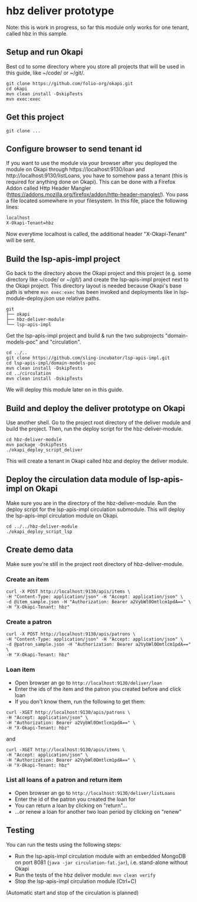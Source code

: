 # hbz deliver prototype

Note: this is work in progress, so far this module only works for one tenant, called hbz in this sample.

## Setup and run Okapi

Best cd to some directory where you store all projects that will be used in this guide, like ~/code/ or ~/git/. 

```
git clone https://github.com/folio-org/okapi.git
cd okapi
mvn clean install -DskipTests
mvn exec:exec
```

## Get this project

```
git clone ...
```

## Configure browser to send tenant id

If you want to use the module via your browser after you deployed the module on Okapi through https://localhost:9130/loan and http://localhost:9130/listLoans, you have to somehow pass a tenant (this is required for anything done on Okapi). This can be done with a Firefox Addon called Http Header Mangler (https://addons.mozilla.org/firefox/addon/http-header-mangler/). You pass a file located somewhere in your filesystem. In this file, place the following lines:

```
localhost
X-Okapi-Tenant=hbz
```

Now everytime localhost is called, the additional header "X-Okapi-Tenant" will be sent.

## Build the lsp-apis-impl project

Go back to the directory above the Okapi project and this project (e.g. some directory like ~/code/ or ~/git/) and create the lsp-apis-impl project next to the Okapi project. This directory layout is needed because Okapi's base path is where `mvn exec:exec` has been invoked and deployments like in lsp-module-deploy.json use relative paths.

```
git
├── okapi
├── hbz-deliver-module
└── lsp-apis-impl
```
Get the lsp-apis-impl project and build & run the two subprojects "domain-models-poc" and "circulation".

```
cd ../..
git clone https://github.com/sling-incubator/lsp-apis-impl.git
cd lsp-apis-impl/domain-models-poc
mvn clean install -DskipTests
cd ../circulation
mvn clean install -DskipTests
```

We will deploy this module later on in this guide.

## Build and deploy the deliver prototype on Okapi

Use another shell. Go to the project root directory of the deliver module and build the project. Then, run the deploy script for the hbz-deliver-module.
```
cd hbz-deliver-module
mvn package -DskipTests
./okapi_deploy_script_deliver
```

This will create a tenant in Okapi called hbz and deploy the deliver module.

## Deploy the circulation data module of lsp-apis-impl on Okapi

Make sure you are in the directory of the hbz-deliver-module. Run the deploy script for the lsp-apis-impl circulation submodule. This will deploy the lsp-apis-impl circulation module on Okapi.

```
cd ../../hbz-deliver-module
./okapi_deploy_script_lsp
```

## Create demo data

Make sure you're still in the project root directory of hbz-deliver-module.

### Create an item

```
curl -X POST http://localhost:9130/apis/items \
-H "Content-Type: application/json" -H "Accept: application/json" \
-d @item_sample.json -H "Authorization: Bearer a2VybWl0Omtlcm1pdA==" \
-H "X-Okapi-Tenant: hbz"
```

### Create a patron

```
curl -X POST http://localhost:9130/apis/patrons \
-H "Content-Type: application/json" -H "Accept: application/json" \
-d @patron_sample.json -H "Authorization: Bearer a2VybWl0Omtlcm1pdA==" \
-H "X-Okapi-Tenant: hbz"
```

### Loan item
* Open browser an go to `http://localhost:9130/deliver/loan`
* Enter the ids of the item and the patron you created before and click loan
* If you don't know them, run the following to get them: 

```
curl -XGET http://localhost:9130/apis/patrons \
-H "Accept: application/json" \
-H "Authorization: Bearer a2VybWl0Omtlcm1pdA==" \
-H "X-Okapi-Tenant: hbz"
```

and

```
curl -XGET http://localhost:9130/apis/items \
-H "Accept: application/json" \
-H "Authorization: Bearer a2VybWl0Omtlcm1pdA==" \
-H "X-Okapi-Tenant: hbz"
```

### List all loans of a patron and return item
* Open browser an go to `http://localhost:9130/deliver/listLoans`
* Enter the id of the patron you created the loan for
* You can return a loan by clicking on "return"...
* ...or renew a loan for another two loan period by clicking on "renew"

## Testing

You can run the tests using the following steps:
* Run the lsp-apis-impl circulation module with an embedded MongoDB on port 8081 (`java -jar circulation-fat.jar`), i.e. stand-alone without Okapi
* Run the tests of the hbz deliver module: `mvn clean verify`
* Stop the lsp-apis-impl circulation module (Ctrl+C)

(Automatic start and stop of the circulation is planned)
